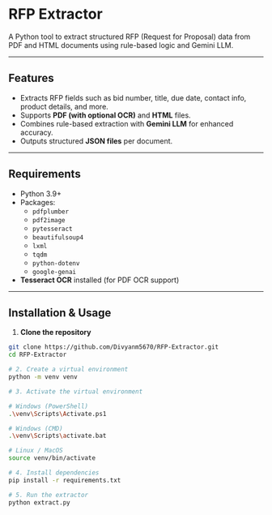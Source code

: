 # RFP Extractor

A Python tool to extract structured RFP (Request for Proposal) data from PDF and HTML documents using rule-based logic and Gemini LLM.

---

## Features
- Extracts RFP fields such as bid number, title, due date, contact info, product details, and more.
- Supports **PDF (with optional OCR)** and **HTML** files.
- Combines rule-based extraction with **Gemini LLM** for enhanced accuracy.
- Outputs structured **JSON files** per document.

---

## Requirements
- Python 3.9+
- Packages:
  - `pdfplumber`
  - `pdf2image`
  - `pytesseract`
  - `beautifulsoup4`
  - `lxml`
  - `tqdm`
  - `python-dotenv`
  - `google-genai`
- **Tesseract OCR** installed (for PDF OCR support)

---

## Installation & Usage

1. **Clone the repository**  
```bash
git clone https://github.com/Divyanm5670/RFP-Extractor.git
cd RFP-Extractor

# 2. Create a virtual environment
python -m venv venv

# 3. Activate the virtual environment

# Windows (PowerShell)
.\venv\Scripts\Activate.ps1

# Windows (CMD)
.\venv\Scripts\activate.bat

# Linux / MacOS
source venv/bin/activate

# 4. Install dependencies
pip install -r requirements.txt

# 5. Run the extractor
python extract.py
